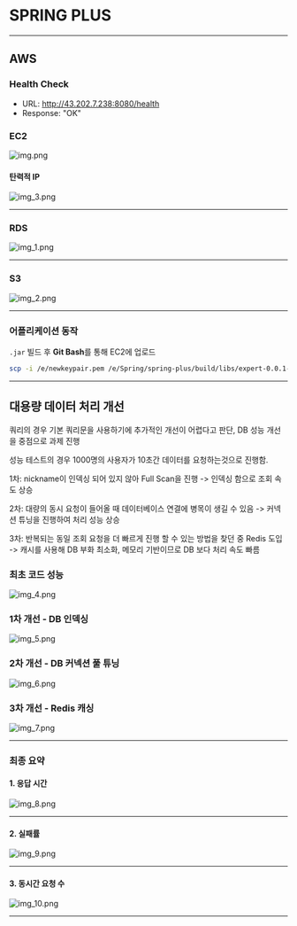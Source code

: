 # SPRING PLUS

---

## AWS

### Health Check
- URL: http://43.202.7.238:8080/health
- Response: "OK"

### EC2
![img.png](img.png)

#### 탄력적 IP
![img_3.png](img_3.png)

---

### RDS
![img_1.png](img_1.png)

---

### S3
![img_2.png](img_2.png)

---

### 어플리케이션 동작

`.jar` 빌드 후 **Git Bash**를 통해 EC2에 업로드
```bash
scp -i /e/newkeypair.pem /e/Spring/spring-plus/build/libs/expert-0.0.1-SNAPSHOT.jar ubuntu@43.202.7.238:/home/ubuntu/
```

---

## 대용량 데이터 처리 개선

쿼리의 경우 기본 쿼리문을 사용하기에 추가적인 개선이 어렵다고 판단, DB 성능 개선을 중점으로 과제 진행

성능 테스트의 경우 1000명의 사용자가 10초간 데이터를 요청하는것으로 진행함.

1차: nickname이 인덱싱 되어 있지 않아 Full Scan을 진행 -> 인덱싱 함으로 조회 속도 상승

2차: 대량의 동시 요청이 들어올 때 데이터베이스 연결에 병목이 생길 수 있음 -> 커넥션 튜닝을 진행하여 처리 성능 상승

3차: 반복되는 동일 조회 요청을 더 빠르게 진행 할 수 있는 방법을 찾던 중 Redis 도입 -> 캐시를 사용해 DB 부화 최소화, 메모리 기반이므로 DB 보다 처리 속도 빠름

### 최초 코드 성능
![img_4.png](img_4.png)

### 1차 개선 - DB 인덱싱
![img_5.png](img_5.png)

### 2차 개선 - DB 커넥션 풀 튜닝
![img_6.png](img_6.png)

### 3차 개선 - Redis 캐싱
![img_7.png](img_7.png)

---

### 최종 요약
#### 1. 응답 시간
![img_8.png](img_8.png)

---

#### 2. 실패률
![img_9.png](img_9.png)

---

#### 3. 동시간 요청 수
![img_10.png](img_10.png)

---
